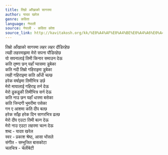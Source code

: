 ```yaml
---
title: तिम्रो आँखाको सागरमा
author: यादव खरेल
genre: कविता
language: नेपाली
source: नेपाली - कविता कोश
source_link: http://kavitakosh.org/kk/%E0%A4%AF%E0%A4%BE%E0%A4%A6%E0%A4%B5_%E0%A4%96%E0%A4%B0%E0%A5%87%E0%A4%B2
---
```


तिम्रो आँखाको सागरमा लहर लहर दौडिरहेछ  
त्यही लहरमाझमा मेरो सपना पौडिरहेछ  
यो सपनालाई तिमी किनार समाउन देऊ  
कति तृष्णा छन् यहाँ प्यासमा डुबेका  
कति नदी तिम्रो गहिराइमा डुबेका  
त्यही गहिराइमा कति आँधी चल्छ  
हरेक वर्षाइमा तिमीभित्र डर्छ  
मेरो मायालाई गहिराइ तर्न देऊ  
मेरो ढुकढुकी तिमीभित्र सर्न देऊ  
कति नाउ छन यहाँ धारमा बसेका  
कति जिन्दगी भुमरीमा पसेका  
गन ए आशमा कति दीप बल्छ  
हरेक साँझ हरेक दिन सागरभित्र ढल्छ  
मेरो दीप एउटा तिमी बल्न देऊ  
मेरो नाउ एउटा लहरमा चल्न देऊ  
शब्द - यादव खरेल  
स्वर - प्रकाश श्रेष्ठ, आसा भोंसले  
संगीत - सम्भुजित बासकोटा  
चलचित्र - चेलीबेटी
